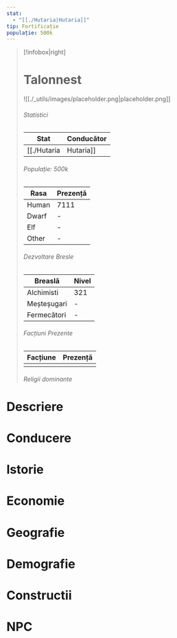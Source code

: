 ```yaml
---
stat:
  - "[[./Hutaria|Hutaria]]"
tip: Fortificație
populație: 500k
---
```

> [!infobox|right]
> # Talonnest
> ![[./_utils/images/placeholder.png|placeholder.png]]
> ###### Statistici
> | Stat | Conducător |  
> |---| --- | 
> |[[./Hutaria|Hutaria]]|\-| 
> ###### Populație: 500k 
> | Rasa | Prezență |
> | ---- | ---- |
> | Human | 7111 |
> | Dwarf | \- |
> | Elf | \- |
> | Other | \- |
> ###### Dezvoltare Bresle
> | Breaslă | Nivel |
> | ---- | ---- |
> | Alchimisti |  321|
> | Meșteșugari | \-|
> | Fermecători | \-|
> ###### Facțiuni Prezente
> | Facțiune | Prezență |
> |---|---|
> | | |
> ###### Religii dominante
# Descriere
# Conducere
# Istorie
# Economie
# Geografie
# Demografie
# Constructii
# NPC
<div><ul class="dataview list-view-ul"></ul></div>
<div><ul class="dataview list-view-ul"></ul></div>
